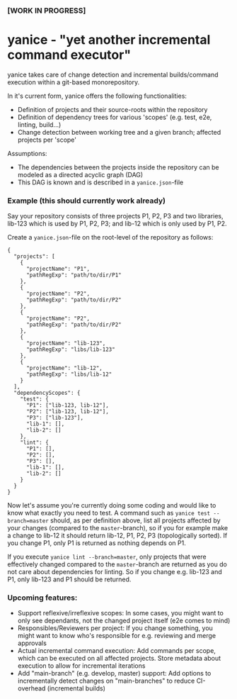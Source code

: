### [WORK IN PROGRESS]

# yanice - "yet another incremental command executor"

yanice takes care of change detection and incremental builds/command execution within a git-based monorepository.

In it's current form, yanice offers the following functionalities: 

* Definition of projects and their source-roots within the repository
* Definition of dependency trees for various 'scopes' (e.g. test, e2e, linting, build...)
* Change detection between working tree and a given branch; affected projects per 'scope'

Assumptions:
* The dependencies between the projects inside the repository can be modeled as a directed acyclic graph (DAG)
* This DAG is known and is described in a `yanice.json`-file

### Example (this should currently work already)
Say your repository consists of three projects P1, P2, P3 and two libraries, lib-123 which is used by P1, P2, P3;
and lib-12 which is only used by P1, P2. 

Create a `yanice.json`-file on the root-level of the repository as follows:
```
{
  "projects": [
    {
      "projectName": "P1",
      "pathRegExp": "path/to/dir/P1"
    },
    {
      "projectName": "P2",
      "pathRegExp": "path/to/dir/P2"
    },
    {
      "projectName": "P2",
      "pathRegExp": "path/to/dir/P2"
    },
    {
      "projectName": "lib-123",
      "pathRegExp": "libs/lib-123"
    },
    {
      "projectName": "lib-12",
      "pathRegExp": "libs/lib-12"
    }
  ],
  "dependencyScopes": {
    "test": {
      "P1": ["lib-123, lib-12"],
      "P2": ["lib-123, lib-12"],
      "P3": ["lib-123"],
      "lib-1": [],
      "lib-2": []
    },
    "lint": {
      "P1": [],
      "P2": [],
      "P3": [],
      "lib-1": [],
      "lib-2": []
    }
  }
}
```

Now let's assume you're currently doing some coding and would like to know what exactly you need to test. 
A command such as `yanice test --branch=master` should, as per definition above, list all projects affected by your changes (compared to the `master`-branch),
so if you for example make a change to lib-12 it should return lib-12, P1, P2, P3 (topologically sorted). 
If you change P1, only P1 is returned as nothing depends on P1.

If you execute `yanice lint --branch=master`, only projects that were effectively changed compared to the `master`-branch are returned
as you do not care about dependencies for linting. So if you change e.g. lib-123 and P1, only lib-123 and P1 should be returned.

### Upcoming features:
* Support reflexive/irreflexive scopes: In some cases, you might want to only see dependants, not the changed project itself (e2e comes to mind)
* Responsibles/Reviewers per project: If you change something, you might want to know who's responsible for e.g. reviewing and merge approvals
* Actual incremental command execution: Add commands per scope, which can be executed on all affected projects. 
Store metadata about execution to allow for incremental iterations
* Add "main-branch" (e.g. develop, master) support: Add options to incrementally detect changes on "main-branches" to reduce CI-overhead (incremental builds)

